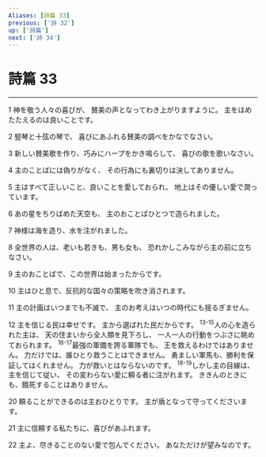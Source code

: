 ```yaml
---
Aliases: [詩篇 33]
previous: ['詩 32']
up: ['詩篇']
next: ['詩 34']
---
```

# 詩篇 33

***




1 
神を敬う人々の喜びが、 賛美の声となってわき上がりますように。 主をほめたたえるのは良いことです。 



2 
竪琴と十弦の琴で、 喜びにあふれる賛美の調べをかなでなさい。 



3 
新しい賛美歌を作り、巧みにハープをかき鳴らして、 喜びの歌を歌いなさい。 



4 
主のことばには偽りがなく、 その行為にも裏切りは決してありません。 



5 
主はすべて正しいこと、良いことを愛しておられ、 地上はその優しい愛で潤っています。 



6 
あの星をちりばめた天空も、 主のおことばひとつで造られました。 



7 
神様は海を造り、水を注がれました。 



8 
全世界の人は、老いも若きも、男も女も、 恐れかしこみながら主の前に立ちなさい。 



9 
主のおことばで、この世界は始まったからです。 



10 
主はひと息で、反抗的な国々の策略を吹き消されます。 



11 
主の計画はいつまでも不滅で、 主のお考えはいつの時代にも揺るぎません。 



12 
主を信じる民は幸せです。 主から選ばれた民だからです。 <sup class="versenum">13-15</sup>人の心を造られた主は、 天の住まいから全人類を見下ろし、 一人一人の行動をつぶさに眺めておられます。 <sup class="versenum">16-17</sup>最強の軍備を誇る軍隊でも、 王を救えるわけではありません。 力だけでは、誰ひとり救うことはできません。 勇ましい軍馬も、勝利を保証してはくれません。 力が救いとはならないのです。 <sup class="versenum">18-19</sup>しかし主の目線は、主を信じて従い、 その変わらない愛に頼る者に注がれます。 ききんのときにも、餓死することはありません。 



20 
頼ることができるのは主おひとりです。 主が盾となって守ってくださいます。 



21 
主に信頼する私たちに、喜びがあふれます。 



22 
主よ、尽きることのない愛で包んでください。 あなただけが望みなのです。
